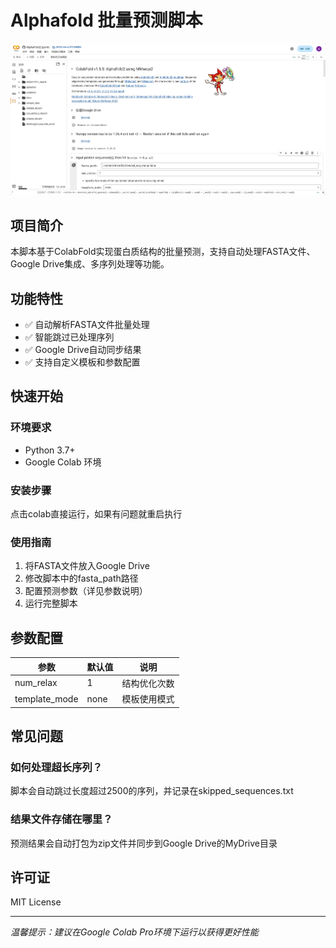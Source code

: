 # Alphafold 批量预测脚本

![运行效果截图](screenshot.png)

## 项目简介
本脚本基于ColabFold实现蛋白质结构的批量预测，支持自动处理FASTA文件、Google Drive集成、多序列处理等功能。

## 功能特性
- ✅ 自动解析FASTA文件批量处理
- ✅ 智能跳过已处理序列
- ✅ Google Drive自动同步结果
- ✅ 支持自定义模板和参数配置

## 快速开始
### 环境要求
- Python 3.7+
- Google Colab 环境

### 安装步骤
点击colab直接运行，如果有问题就重启执行

### 使用指南
1. 将FASTA文件放入Google Drive
2. 修改脚本中的fasta_path路径
3. 配置预测参数（详见参数说明）
4. 运行完整脚本

## 参数配置
| 参数 | 默认值 | 说明 |
|------|--------|-----|
| num_relax | 1 | 结构优化次数 |
| template_mode | none | 模板使用模式 |

## 常见问题
### 如何处理超长序列？
脚本会自动跳过长度超过2500的序列，并记录在skipped_sequences.txt

### 结果文件存储在哪里？
预测结果会自动打包为zip文件并同步到Google Drive的MyDrive目录

## 许可证
MIT License

---
*温馨提示：建议在Google Colab Pro环境下运行以获得更好性能*
